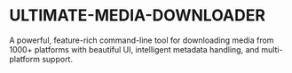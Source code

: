 # ULTIMATE-MEDIA-DOWNLOADER
A powerful, feature-rich command-line tool for downloading media from 1000+ platforms with beautiful UI, intelligent metadata handling, and multi-platform support.

